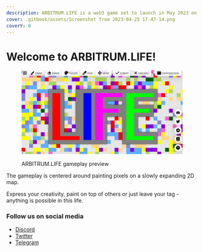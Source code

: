 ```yaml
---
description: ARBITRUM.LIFE is a web3 game set to launch in May 2023 on Arbitrum.
cover: .gitbook/assets/Screenshot from 2023-04-25 17-47-14.png
coverY: 0
---
```


# Welcome to ARBITRUM.LIFE!

<figure><img src=".gitbook/assets/Screenshot from 2023-04-25 17-44-52.png" alt=""><figcaption><p>ARBITRUM.LIFE gameplay preview</p></figcaption></figure>

The gameplay is centered around painting pixels on a slowly expanding 2D map.

Express your creativity, paint on top of others or just leave your tag - anything is possible in this life.

### Follow us on social media

* [Discord](https://discord.com/invite/ZqvNSncjWY)
* [Twitter](https://twitter.com/Arbitrum\_Life)
* [Telegram](https://t.me/arbitrum\_life)
